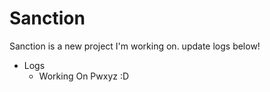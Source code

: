 # Sanction
<!-- ![Status](https://img.shields.io/badge/left-right-firebrick?labelColor=blue) -->
Sanction is a new project I'm working on. update logs below!

* Logs
   * Working On Pwxyz :D